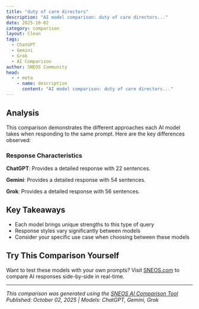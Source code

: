 ```yaml
---
title: "duty of care directors"
description: "AI model comparison: duty of care directors..."
date: 2025-10-02
category: comparison
layout: Clean
tags:
  - ChatGPT
  - Gemini
  - Grok
  - AI Comparison
author: SNEOS Community
head:
  - - meta
    - name: description
      content: "AI model comparison: duty of care directors..."
---
```


<ChatComparison
  title="duty of care directors"
  prompt="duty of care directors"
  :responses='{"ChatGPT": "The **duty of care** for directors refers to the legal obligation directors have to act with the level of care, competence, and diligence that a reasonably prudent person would exercise in similar circumstances. This duty ensures that directors make informed and thoughtful decisions in the best interests of the company and its shareholders.\n\n### Key Aspects of the Duty of Care for Directors:\n\n1. **Informed Decision-Making** \n Directors must make decisions based on adequate information and reasonable inquiry. They should gather all relevant facts, seek expert advice if necessary, and thoroughly analyze the situation before acting.\n\n2. **Reasonable Skill and Diligence** \n Directors are expected to use any special skills or expertise they possess and apply reasonable diligence in fulfilling their responsibilities. Even directors without specific expertise must act with the care expected of an ordinarily prudent person.\n\n3. **Active Participation** \n Directors must actively participate in board meetings and corporate governance. They should not neglect their responsibilities or fail to attend meetings without valid reasons.\n\n4. **Good Faith and Best Interests of the Company** \n While closely related to the duty of loyalty, directors must also act in good faith within the scope of their duty of care by ensuring their decisions are made for the company\u0027s benefit, not personal gain or negligence.\n\n5. **Avoiding Negligence and Recklessness** \n Failing to exercise due care, such as ignoring important information, failing to monitor the company\u0027s affairs, or making decisions without adequate consideration, can constitute a breach of the duty of care.\n\n### Legal Standards:\n\n- The duty of care is often evaluated under the \u0022business judgment rule,\u0022 which protects directors who act in good faith, with the care that an ordinarily prudent person would take, and with the reasonable belief that their decisions serve the company\u0027s best interests.\n- If directors breach their duty of care, they can be held liable for any resulting damages to the company or shareholders.\n\n### Practical Examples:\n\n- Reviewing financial reports carefully before approving budgets.\n- Consulting with professionals (lawyers, accountants) when faced with complex issues.\n- Ensuring compliance with laws and regulations.\n- Supervising management effectively.\n\n---\n\nIf you\u0027d like, I can provide information on the **duty of loyalty** or other duties of directors as well!", "Gemini": "The duty of care for directors is a fundamental principle in corporate law, requiring directors to act with reasonable care, skill, and diligence in managing the company\u0027s affairs. It\u0027s about being informed, attentive, and making decisions in a responsible way. Here\u0027s a breakdown of key aspects:\n\n**Core Elements of the Duty of Care:**\n\n* **Reasonable Care:** Directors must act with the level of care that a reasonably prudent person would exercise in a similar position under similar circumstances. This means being attentive to the company\u0027s business, monitoring its activities, and making informed decisions.\n* **Reasonable Skill:** Directors are expected to possess and utilize the skills and knowledge reasonably necessary to perform their duties. The level of skill expected may vary depending on the director\u0027s background, expertise, and the nature of the company. A director with financial expertise, for example, might be held to a higher standard regarding financial matters.\n* **Reasonable Diligence:** Directors must be diligent in their efforts to oversee the company\u0027s affairs. This includes attending meetings, reviewing relevant documents, seeking expert advice when necessary, and taking steps to ensure the company complies with applicable laws and regulations.\n\n**Key Responsibilities Arising from the Duty of Care:**\n\n* **Being Informed:** Directors have a duty to stay informed about the company\u0027s business, financial condition, and risks. This involves reviewing financial statements, understanding industry trends, and seeking information from management and experts.\n* **Oversight and Monitoring:** Directors are responsible for overseeing the company\u0027s management and monitoring its performance. This includes setting strategic goals, evaluating management\u0027s performance, and ensuring that appropriate systems are in place to manage risks.\n* **Decision-Making:** Directors must make decisions in a careful and informed manner, considering the best interests of the company. They should seek input from management and other stakeholders, and document their decision-making process.\n* **Compliance:** Directors have a duty to ensure that the company complies with all applicable laws and regulations. This includes establishing and maintaining compliance programs, monitoring compliance efforts, and taking corrective action when necessary.\n* **Risk Management:** Directors are responsible for identifying and managing the company\u0027s risks. This includes assessing the likelihood and impact of potential risks, developing risk mitigation strategies, and monitoring the effectiveness of risk management efforts.\n\n**Factors Considered in Determining Breach of Duty of Care:**\n\n* **Nature of the Company\u0027s Business:** The complexity and riskiness of the company\u0027s business will be considered. A more complex or risky business may require a higher level of care and diligence.\n* **Director\u0027s Skills and Experience:** The director\u0027s individual skills and experience will be taken into account. A director with specialized expertise may be held to a higher standard in areas related to their expertise.\n* **Reliance on Others:** Directors are entitled to rely on the information and advice provided by management, employees, and experts, provided that such reliance is reasonable and in good faith.\n* **Business Judgment Rule:** This rule protects directors from liability for business decisions made in good faith, with due care, and on a reasonably informed basis, even if those decisions ultimately turn out to be unsuccessful. It recognizes that directors are not insurers of success and that honest mistakes can happen. However, the Business Judgment Rule does *not* protect directors who are grossly negligent or who abdicate their responsibilities.\n* **Circumstances at the Time of Decision:** A court will consider the circumstances that existed at the time the decision was made, including any time constraints or pressures that the directors were under.\n\n**Consequences of Breaching the Duty of Care:**\n\n* **Liability for Damages:** Directors who breach their duty of care may be held liable for damages suffered by the company or its shareholders as a result of their actions or omissions.\n* **Injunctive Relief:** A court may issue an injunction to prevent a director from engaging in conduct that violates their duty of care.\n* **Removal from Office:** A director who breaches their duty of care may be removed from office.\n* **Reputational Damage:** Breaching the duty of care can significantly damage a director\u0027s reputation.\n\n**How Directors Can Fulfill Their Duty of Care:**\n\n* **Attend Board Meetings Regularly:** Active participation and engagement are key.\n* **Review Board Materials Carefully:** Thorough preparation is essential for informed decisions.\n* **Ask Questions and Seek Clarification:** Don\u0027t hesitate to seek further information if something is unclear.\n* **Obtain Expert Advice When Necessary:** Engage independent experts to provide guidance on complex issues.\n* **Document Decision-Making Processes:** Maintain records of board meetings, discussions, and decisions.\n* **Implement and Monitor Compliance Programs:** Ensure the company has effective compliance systems in place.\n* **Stay Informed About Industry Trends and Regulations:** Keep up-to-date on relevant developments.\n* **Exercise Independent Judgment:** Make decisions based on the best interests of the company, not personal interests.\n* **Ensure Adequate Director Training:** Participate in ongoing training to enhance skills and knowledge.\n* **Establish a Strong Corporate Culture:** Promote ethical behavior and accountability throughout the organization.\n\n**State vs. Federal Law:**\n\nThe specific requirements of the duty of care can vary slightly depending on the state in which the company is incorporated. Delaware, for example, is a popular state for incorporation and has well-developed case law on director duties. Federal laws, such as the Sarbanes-Oxley Act (SOX), also impact director responsibilities, particularly in areas related to financial reporting and internal controls.\n\n**Key Takeaways:**\n\n* The duty of care is a critical responsibility for directors.\n* It requires directors to act with reasonable care, skill, and diligence.\n* Directors must be informed, attentive, and make decisions in the best interests of the company.\n* Failure to fulfill the duty of care can have serious consequences.\n\nIt\u0027s important for directors to understand their duty of care and to take steps to ensure that they are fulfilling their responsibilities. Consulting with legal counsel is always a good idea to ensure compliance and best practices. This information is for general understanding and not legal advice. Always seek legal advice from a qualified professional for specific situations.\n", "Grok": "The \u0022duty of care\u0022 is a fundamental legal and ethical obligation imposed on directors of a company under corporate governance laws in many jurisdictions. It requires directors to act with the level of care, diligence, and skill that a reasonably prudent person would exercise in similar circumstances. This duty is part of the broader fiduciary duties owed by directors to the company, its shareholders, and sometimes other stakeholders.\n\nBelow is a detailed explanation of the duty of care for directors, with a primary focus on common law jurisdictions like the UK, Australia, Canada, and the US (note that specific requirements may vary depending on the jurisdiction and applicable laws):\n\n### 1. **Definition of Duty of Care**\nThe duty of care requires directors to make informed decisions and act in a manner that a reasonable person would consider appropriate in managing the affairs of the company. It involves:\n- Acting with reasonable skill, competence, and diligence.\n- Avoiding negligence or recklessness in decision-making.\n- Ensuring that decisions are made based on adequate information and after proper consideration of risks and consequences.\n\n### 2. **Key Components of the Duty of Care**\nDirectors are expected to:\n- **Be Informed**: Directors must actively seek out and consider relevant information before making decisions. They cannot ignore critical issues or \u0022bury their heads in the sand.\u0022\n- **Exercise Reasonable Skill**: Directors are not expected to be experts in every field, but they must apply the knowledge and skills they possess (or reasonably should possess) in their role. For example, a director with financial expertise may be held to a higher standard in financial matters.\n- **Act Diligently**: Directors must devote sufficient time and attention to the company\u2019s affairs. This includes attending board meetings, reviewing reports, and staying updated on the company\u2019s operations.\n- **Avoid Conflicts of Interest**: While this overlaps with the duty of loyalty, directors must ensure that personal interests do not cloud their judgment when making decisions for the company.\n- **Delegate Appropriately**: Directors may delegate tasks to others (e.g., management or committees), but they remain responsible for overseeing those delegated tasks and ensuring they are performed competently.\n\n### 3. **Legal Standards for Duty of Care**\nThe standard for evaluating whether a director has breached the duty of care often depends on the jurisdiction, but two common standards are:\n- **Subjective and Objective Test**: In some jurisdictions, courts assess both the director\u2019s personal skills (subjective) and the standard of a reasonable person in that position (objective). For example, under the UK Companies Act 2006 (Section 174), directors are judged based on the knowledge, skill, and experience they have, as well as what a reasonable person in their position would be expected to know.\n- **Business Judgment Rule (US)**: In the United States, the business judgment rule protects directors from liability for decisions made in good faith, with reasonable care, and without conflicts of interest, even if the decision turns out to be unprofitable. Courts generally do not second-guess business decisions as long as the process was sound.\n\n### 4. **Consequences of Breaching Duty of Care**\nIf a director fails to fulfill their duty of care, they may face:\n- **Personal Liability**: Directors can be held personally liable for losses suffered by the company due to their negligence or failure to act with care.\n- **Legal Action**: Shareholders, creditors, or the company itself may bring lawsuits against directors for breach of duty.\n- **Disqualification**: In some jurisdictions, directors who breach their duties may be disqualified from holding directorships for a specified period.\n- **Reputational Damage**: Breaches can harm a director\u2019s professional reputation.\n\n### 5. **Examples of Breach of Duty of Care**\n- Failing to review financial statements or ignoring warning signs of financial distress.\n- Making decisions without adequate research or consultation (e.g., entering into a risky contract without due diligence).\n- Neglecting to monitor the actions of management or employees, leading to fraud or misconduct.\n- Not attending board meetings regularly or failing to engage in critical decision-making processes.\n\n### 6. **Practical Ways to Fulfill the Duty of Care**\nTo avoid breaching their duty of care, directors should:\n- Stay informed about the company\u2019s operations, finances, and industry trends.\n- Ask questions and challenge management when necessary.\n- Seek professional advice (e.g., legal or financial) when appropriate.\n- Document decision-making processes to demonstrate that decisions were made thoughtfully.\n- Regularly assess risks and implement appropriate risk management strategies.\n\n### 7. **Jurisdiction-Specific Notes**\n- **United Kingdom**: Under Section 174 of the Companies Act 2006, directors must exercise reasonable care, skill, and diligence, judged by both an objective standard and their own knowledge/experience.\n- **Australia**: Section 180 of the Corporations Act 2001 imposes a duty of care and diligence, with a business judgment rule defense available if decisions are made in good faith and with due process.\n- **United States**: The duty of care is embedded in state corporate laws (e.g., Delaware General Corporation Law). The business judgment rule provides significant protection if directors act in good faith and with reasonable care.\n- **Canada**: Under the Canada Business Corporations Act (Section 122), directors must act with the care, diligence, and skill of a reasonably prudent person.\n\n### Conclusion\nThe duty of care is a core responsibility of directors, ensuring that they manage the company responsibly and protect the interests of shareholders and other stakeholders. While the standard of care may vary across jurisdictions, the underlying principle remains the same: directors must act with diligence, make informed decisions, and prioritize the company\u2019s well-being. Failure to do so can result in significant legal and financial consequences.\n\nIf you are seeking specific advice regarding the duty of care for directors in a particular jurisdiction or situation, consulting a legal professional is recommended."}' 
  published-date="01:33"
/>

## Analysis

This comparison demonstrates the different approaches each AI model takes when responding to the same prompt. Here are the key differences observed:

### Response Characteristics

**ChatGPT**: Provides a detailed response with 22 sentences. 

**Gemini**: Provides a detailed response with 54 sentences. 

**Grok**: Provides a detailed response with 56 sentences. 

## Key Takeaways

- Each model brings unique strengths to this type of query
- Response styles vary significantly between models
- Consider your specific use case when choosing between these models

## Try This Comparison Yourself

Want to test these models with your own prompts? Visit [SNEOS.com](https://sneos.com) to compare AI responses side-by-side in real-time.

---

*This comparison was generated using the [SNEOS AI Comparison Tool](https://sneos.com)*
*Published: October 02, 2025 | Models: ChatGPT, Gemini, Grok*

